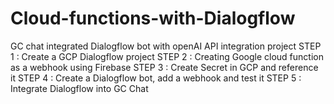 # Cloud-functions-with-Dialogflow
GC chat integrated Dialogflow bot with openAI API integration project 
STEP 1 : Create a GCP Dialogflow project
STEP 2 : Creating Google cloud function as a webhook using Firebase
STEP 3 : Create Secret in GCP and reference it 
STEP 4 : Create a Dialogflow bot, add a webhook and test it
STEP 5 : Integrate Dialogflow into GC Chat
